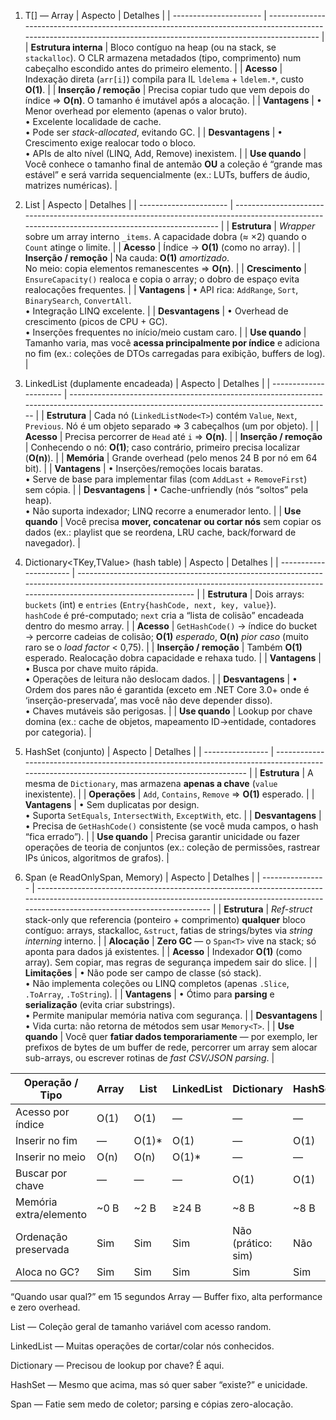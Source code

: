 ﻿1. T[] — Array
| Aspecto                | Detalhes                                                                                                                                                          |
| ---------------------- | ----------------------------------------------------------------------------------------------------------------------------------------------------------------- |
| **Estrutura interna**  | Bloco contíguo na heap (ou na stack, se `stackalloc`). O CLR armazena metadados (tipo, comprimento) num cabeçalho escondido antes do primeiro elemento.           |
| **Acesso**             | Indexação direta (`arr[i]`) compila para IL `ldelema` + `ldelem.*`, custo **O(1)**.                                                                               |
| **Inserção / remoção** | Precisa copiar tudo que vem depois do índice ⇒ **O(n)**. O tamanho é imutável após a alocação.                                                                    |
| **Vantagens**          | • Menor overhead por elemento (apenas o valor bruto).<br/>• Excelente localidade de cache.<br/>• Pode ser *stack-allocated*, evitando GC.                         |
| **Desvantagens**       | • Crescimento exige realocar todo o bloco.<br/>• APIs de alto nível (LINQ, Add, Remove) inexistem.                                                                |
| **Use quando**         | Você conhece o tamanho final de antemão **OU** a coleção é “grande mas estável” e será varrida sequencialmente (ex.: LUTs, buffers de áudio, matrizes numéricas). |

2. List<T>
| Aspecto                | Detalhes                                                                                                                                         |
| ---------------------- | ------------------------------------------------------------------------------------------------------------------------------------------------ |
| **Estrutura**          | *Wrapper* sobre um array interno `_items`. A capacidade dobra (≈ ×2) quando o `Count` atinge o limite.                                           |
| **Acesso**             | Índice → **O(1)** (como no array).                                                                                                               |
| **Inserção / remoção** | Na cauda: **O(1)** *amortizado*.<br/>No meio: copia elementos remanescentes ⇒ **O(n)**.                                                          |
| **Crescimento**        | `EnsureCapacity()` realoca e copia o array; o dobro de espaço evita realocações frequentes.                                                      |
| **Vantagens**          | • API rica: `AddRange`, `Sort`, `BinarySearch`, `ConvertAll`.<br/>• Integração LINQ excelente.                                                   |
| **Desvantagens**       | • Overhead de crescimento (picos de CPU + GC).<br/>• Inserções frequentes no início/meio custam caro.                                            |
| **Use quando**         | Tamanho varia, mas você **acessa principalmente por índice** e adiciona no fim (ex.: coleções de DTOs carregadas para exibição, buffers de log). |

3. LinkedList<T> (duplamente encadeada)
| Aspecto                | Detalhes                                                                                                                                    |
| ---------------------- | ------------------------------------------------------------------------------------------------------------------------------------------- |
| **Estrutura**          | Cada nó (`LinkedListNode<T>`) contém `Value`, `Next`, `Previous`. Nó é um objeto separado ⇒ 3 cabeçalhos (um por objeto).                   |
| **Acesso**             | Precisa percorrer de `Head` até `i` ⇒ **O(n)**.                                                                                             |
| **Inserção / remoção** | Conhecendo o nó: **O(1)**; caso contrário, primeiro precisa localizar (**O(n)**).                                                           |
| **Memória**            | Grande overhead (pelo menos 24 B por nó em 64 bit).                                                                                         |
| **Vantagens**          | • Inserções/remoções locais baratas.<br/>• Serve de base para implementar filas (com `AddLast` + `RemoveFirst`) sem cópia.                  |
| **Desvantagens**       | • Cache-unfriendly (nós “soltos” pela heap).<br/>• Não suporta indexador; LINQ recorre a enumerador lento.                                  |
| **Use quando**         | Você precisa **mover, concatenar ou cortar nós** sem copiar os dados (ex.: playlist que se reordena, LRU cache, back/forward de navegador). |

4. Dictionary<TKey,TValue> (hash table)
| Aspecto                | Detalhes                                                                                                                                                                          |
| ---------------------- | --------------------------------------------------------------------------------------------------------------------------------------------------------------------------------- |
| **Estrutura**          | Dois arrays: `buckets` (int) e `entries` (`Entry{hashCode, next, key, value}`).<br/>`hashCode` é pré-computado; `next` cria a “lista de colisão” encadeada dentro do mesmo array. |
| **Acesso**             | `GetHashCode()` → índice do bucket → percorre cadeias de colisão; **O(1)** *esperado*, **O(n)** *pior caso* (muito raro se o *load factor* < 0,75).                               |
| **Inserção / remoção** | Também **O(1)** esperado. Realocação dobra capacidade e rehaxa tudo.                                                                                                              |
| **Vantagens**          | • Busca por chave muito rápida.<br/>• Operações de leitura não deslocam dados.                                                                                                    |
| **Desvantagens**       | • Ordem dos pares não é garantida (exceto em .NET Core 3.0+ onde é ‘inserção-preservada’, mas você não deve depender disso).<br/>• Chaves mutáveis são perigosas.                 |
| **Use quando**         | Lookup por chave domina (ex.: cache de objetos, mapeamento ID→entidade, contadores por categoria).                                                                                |

5. HashSet<T> (conjunto)
| Aspecto          | Detalhes                                                                                                                                      |
| ---------------- | --------------------------------------------------------------------------------------------------------------------------------------------- |
| **Estrutura**    | A mesma de `Dictionary`, mas armazena **apenas a chave** (`value` inexistente).                                                               |
| **Operações**    | `Add`, `Contains`, `Remove` ⇒ **O(1)** esperado.                                                                                              |
| **Vantagens**    | • Sem duplicatas por design.<br/>• Suporta `SetEquals`, `IntersectWith`, `ExceptWith`, etc.                                                   |
| **Desvantagens** | • Precisa de `GetHashCode()` consistente (se você muda campos, o hash “fica errado”).                                                         |
| **Use quando**   | Precisa garantir unicidade ou fazer operações de teoria de conjuntos (ex.: coleção de permissões, rastrear IPs únicos, algoritmos de grafos). |

6. Span<T> (e ReadOnlySpan<T>, Memory<T>)
| Aspecto          | Detalhes                                                                                                                                                                                        |
| ---------------- | ----------------------------------------------------------------------------------------------------------------------------------------------------------------------------------------------- |
| **Estrutura**    | *Ref-struct* stack-only que referencia (ponteiro + comprimento) **qualquer** bloco contíguo: arrays, stackalloc, `&struct`, fatias de strings/bytes via *string interning* interno.             |
| **Alocação**     | **Zero GC** — o `Span<T>` vive na stack; só aponta para dados já existentes.                                                                                                                    |
| **Acesso**       | Indexador **O(1)** (como array). Sem copiar, mas regras de segurança impedem sair do slice.                                                                                                     |
| **Limitações**   | • Não pode ser campo de classe (só stack).<br/>• Não implementa coleções ou LINQ completos (apenas `.Slice`, `.ToArray`, `.ToString`).                                                          |
| **Vantagens**    | • Ótimo para **parsing** e **serialização** (evita criar substrings).<br/>• Permite manipular memória nativa com segurança.                                                                     |
| **Desvantagens** | • Vida curta: não retorna de métodos sem usar `Memory<T>`.                                                                                                                                      |
| **Use quando**   | Você quer **fatiar dados temporariamente** — por exemplo, ler prefixos de bytes de um buffer de rede, percorrer um array sem alocar sub-arrays, ou escrever rotinas de *fast CSV/JSON parsing*. |


| Operação / Tipo        | Array | List   | LinkedList | Dictionary         | HashSet | Span |
| ---------------------- | ----- | ------ | ---------- | ------------------ | ------- | ---- |
| Acesso por índice      | O(1)  | O(1)   | —          | —                  | —       | O(1) |
| Inserir no fim         | —     | O(1)\* | O(1)       | —                  | O(1)    | —    |
| Inserir no meio        | O(n)  | O(n)   | O(1)\*     | —                  | —       | —    |
| Buscar por chave       | —     | —      | —          | O(1)               | O(1)    | —    |
| Memória extra/elemento | \~0 B | \~2 B  | ≥24 B      | \~8 B              | \~8 B   | 0 B  |
| Ordenação preservada   | Sim   | Sim    | Sim        | Não (prático: sim) | Não     | N/A  |
| Aloca no GC?           | Sim   | Sim    | Sim        | Sim                | Sim     | Não  |


“Quando usar qual?” em 15 segundos
Array — Buffer fixo, alta performance e zero overhead.

List — Coleção geral de tamanho variável com acesso random.

LinkedList — Muitas operações de cortar/colar nós conhecidos.

Dictionary — Precisou de lookup por chave? É aqui.

HashSet — Mesmo que acima, mas só quer saber “existe?” e unicidade.

Span — Fatie sem medo de coletor; parsing e cópias zero-alocação.

